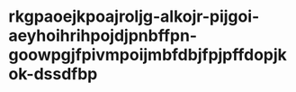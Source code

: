 # rkgpaoejkpoajroljg-alkojr-pijgoi-aeyhoihrihpojdjpnbffpn-goowpgjfpivmpoijmbfdbjfpjpffdopjkok-dssdfbp